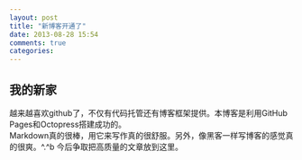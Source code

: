 ```yaml
---
layout: post
title: "新博客开通了"
date: 2013-08-28 15:54
comments: true
categories: 
---
```



我的新家
-------------
  越来越喜欢github了，不仅有代码托管还有博客框架提供。本博客是利用GitHub Pages和Octopress搭建成功的。  
Markdown真的很棒，用它来写作真的很舒服。另外，像黑客一样写博客的感觉真的很爽。^.^b 今后争取把高质量的文章放到这里。
